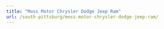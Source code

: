 ```yaml
---
title: "Moss Motor Chrysler Dodge Jeep Ram"
url: /south-pittsburg/moss-motor-chrysler-dodge-jeep-ram/
---
```

